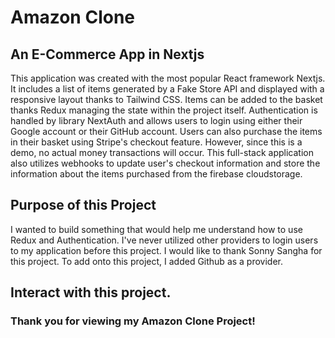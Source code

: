 # Amazon Clone 

## An E-Commerce App in Nextjs

This application was created with the most popular React framework Nextjs. It includes a list of items generated by a Fake Store API and displayed with a responsive layout thanks to Tailwind CSS. Items can be added to the basket thanks Redux managing the state within the project itself.  Authentication is handled by library NextAuth and allows users to login using either their Google account or their GitHub account. Users can also purchase the items in their basket using Stripe's checkout feature. However, since this is a demo, no actual money transactions will occur. This full-stack application also utilizes webhooks to update user's checkout information and store the information about the items purchased from the firebase cloudstorage.

## Purpose of this Project 

I wanted to build something that would help me understand how to use Redux and Authentication. I've never utilized other providers to login users to my application before this project. I would like to thank Sonny Sangha for this project. To add onto this project, I added Github as a provider.

## Interact with this project. 

### Thank you for viewing my Amazon Clone Project! 

